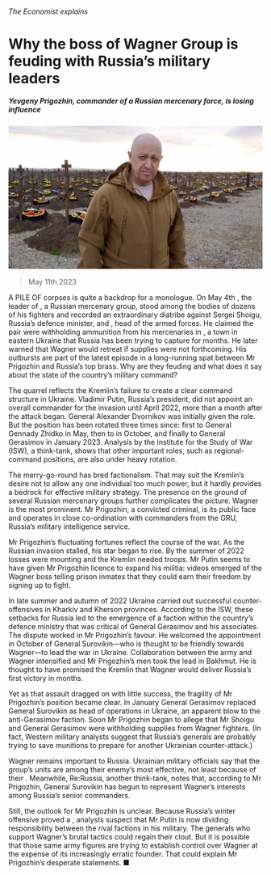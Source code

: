 ###### The Economist explains

# Why the boss of Wagner Group is feuding with Russia’s military leaders 

##### Yevgeny Prigozhin, commander of a Russian mercenary force, is losing influence 

![image](images/20230513_BLP503.jpg) 

> May 11th 2023 

A PILE OF corpses is quite a backdrop for a monologue. On May 4th , the leader of , a Russian mercenary group, stood among the bodies of dozens of his fighters and recorded an extraordinary diatribe against Sergei Shoigu, Russia’s defence minister, and , head of the armed forces. He claimed the pair were withholding ammunition from his mercenaries in , a town in eastern Ukraine that Russia has been trying to capture for months. He later warned that Wagner would retreat if supplies were not forthcoming. His outbursts are part of the latest episode in a long-running spat between Mr Prigozhin and Russia’s top brass. Why are they feuding and what does it say about the state of the country’s military command? 

The quarrel reflects the Kremlin’s failure to create a clear command structure in Ukraine. Vladimir Putin, Russia’s president, did not appoint an overall commander for the invasion until April 2022, more than a month after the attack began. General Alexander Dvornikov was initially given the role. But the position has been rotated three times since: first to General Gennady Zhidko in May, then to  in October, and finally to General Gerasimov in January 2023. Analysis by the Institute for the Study of War (ISW), a think-tank, shows that other important roles, such as regional-command positions, are also under heavy rotation. 

The merry-go-round has bred factionalism. That may suit the Kremlin’s desire not to allow any one individual too much power, but it hardly provides a bedrock for effective military strategy. The presence on the ground of several Russian mercenary groups further complicates the picture. Wagner is the most prominent. Mr Prigozhin, a convicted criminal, is its public face and operates in close co-ordination with commanders from the GRU, Russia’s military intelligence service. 


Mr Prigozhin’s fluctuating fortunes reflect the course of the war. As the Russian invasion stalled, his star began to rise. By the summer of 2022 losses were mounting and the Kremlin needed troops. Mr Putin seems to have given Mr Prigozhin licence to expand his militia: videos emerged of the Wagner boss telling prison inmates that they could earn their freedom by signing up to fight. 

In late summer and autumn of 2022 Ukraine carried out successful counter-offensives in Kharkiv and Kherson provinces. According to the ISW, these setbacks for Russia led to the emergence of a faction within the country’s defence ministry that was critical of General Gerasimov and his associates. The dispute worked in Mr Prigozhin’s favour. He welcomed the appointment in October of General Surovikin—who is thought to be friendly towards Wagner—to lead the war in Ukraine. Collaboration between the army and Wagner intensified and Mr Prigozhin’s men took the lead in Bakhmut. He is thought to have promised the Kremlin that Wagner would deliver Russia’s first victory in months. 

Yet as that assault dragged on with little success, the fragility of Mr Prigozhin’s position became clear. In January General Gerasimov replaced General Surovikin as head of operations in Ukraine, an apparent blow to the anti-Gerasimov faction. Soon Mr Prigozhin began to allege that Mr Shoigu and General Gerasimov were withholding supplies from Wagner fighters. (In fact, Western military analysts suggest that Russia’s generals are probably trying to save munitions to prepare for another Ukrainian counter-attack.) 

Wagner remains important to Russia. Ukrainian military officials say that the group’s units are among their enemy’s most effective, not least because of their . Meanwhile, Re:Russia, another think-tank, notes that, according to Mr Prigozhin, General Surovikin has begun to represent Wagner’s interests among Russia’s senior commanders. 

Still, the outlook for Mr Prigozhin is unclear. Because Russia’s winter offensive proved a , analysts suspect that Mr Putin is now dividing responsibility between the rival factions in his military. The generals who support Wagner’s brutal tactics could regain their clout. But it is possible that those same army figures are trying to establish control over Wagner at the expense of its increasingly erratic founder. That could explain Mr Prigozhin’s desperate statements. ■

